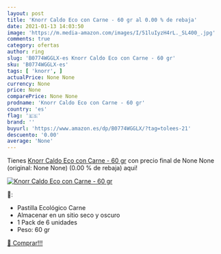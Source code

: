 ```yaml
---
layout: post
title: 'Knorr Caldo Eco con Carne - 60 gr al 0.00 % de rebaja'
date: 2021-01-13 14:03:50
image: 'https://m.media-amazon.com/images/I/51luIyzH4rL._SL400_.jpg'
comments: true
category: ofertas
author: ring
slug: 'B0774WGGLX-es Knorr Caldo Eco con Carne - 60 gr'
sku: 'B0774WGGLX-es'
tags: [ 'knorr', ]
actualPrice: None None
currency: None
price: None
comparePrice: None None
prodname: 'Knorr Caldo Eco con Carne - 60 gr'
country: 'es'
flag: '🇪🇸'
brand: ''
buyurl: 'https://www.amazon.es/dp/B0774WGGLX/?tag=tolees-21'
descuento: '0.00'
average: 'None'
---
```


Tienes [Knorr Caldo Eco con Carne - 60 gr](https://www.amazon.es/dp/B0774WGGLX/?tag=tolees-21) con precio final de  None None (original: None None) (0.00 %  de rebaja) aqui!

[![Knorr Caldo Eco con Carne - 60 gr](https://m.media-amazon.com/images/I/51luIyzH4rL._SL400_.jpg)](https://www.amazon.es/dp/B0774WGGLX/?tag=tolees-21)

🔎:

- Pastilla Ecológico Carne
- Almacenar en un sitio seco y oscuro
- 1 Pack de 6 unidades
- Peso: 60 gr

[🛒 Comprar!!!](https://www.amazon.es/dp/B0774WGGLX/?tag=tolees-21)
